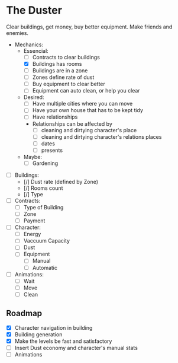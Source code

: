# The Duster
Clear buildings, get money, buy better equipment.
Make friends and enemies.
- Mechanics:
	- Essencial:
		- [ ] Contracts to clear buildings
		- [x] Buildings has rooms
		- [ ] Buildings are in a zone
		- [ ] Zones define rate of dust
		- [ ] Buy equipment to clear better
		- [ ] Equipment can auto clean, or help you clear
	- Desired:
		- [ ] Have multiple cities where you can move
		- [ ] Have your own house that has to be kept tidy
		- [ ] Have relationships
		- Relationships can be affected by 
			- [ ] cleaning and dirtying character's place
			- [ ] cleaning and dirtying character's relations places
			- [ ] dates
			- [ ] presents
	- Maybe:
		- [ ] Gardening
- [ ] Buildings:
	- [/] Dust rate (defined by Zone)
	- [/] Rooms count
	- [/] Type
- [ ] Contracts:
	- [ ] Type of Building
	- [ ] Zone
	- [ ] Payment
- [ ] Character:
	- [ ] Energy
	- [ ] Vaccuum Capacity
	- [ ] Dust
	- [ ] Equipment
		- [ ] Manual
		- [ ] Automatic
- [ ] Animations:
  - [ ] Wait
  - [ ] Move
  - [ ] Clean
## Roadmap
- [x] Character navigation in building
- [x] Building generation
- [x] Make the levels be fast and satisfactory
- [ ] Insert Dust economy and character's manual stats
- [ ] Animations
